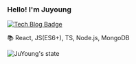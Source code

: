 
### Hello! I'm Juyoung

 [![Tech Blog Badge](http://img.shields.io/badge/-Tech%20blog-black?style=flat-square&logo=github&link=https://velog.io/@ken1204)](https://velog.io/@ken1204)

📚  React, JS(ES6+), TS, Node.js, MongoDB


<img align=top>![JuYoung's state](https://github-readme-stats.vercel.app/api?username=tTab1204&show_icons=true&theme=tokyonight)</img>

<!-- ![Top Langs](https://github-readme-stats.vercel.app/api/top-langs/?username=tTab1204&theme=tokyonight) -->
 



